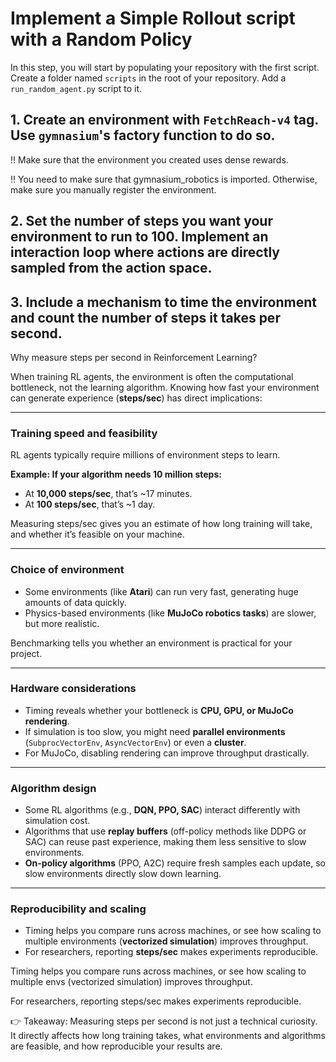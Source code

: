 # Implement a Simple Rollout script with a Random Policy

In this step, you will start by populating your repository with the first script. Create a folder named `scripts` in the root of your repository. Add a `run_random_agent.py` script to it. 

## 1. Create an environment with `FetchReach-v4` tag. Use `gymnasium`'s factory function to do so. 
‼️ Make sure that the environment you created uses dense rewards. 

‼️ You need to make sure that gymnasium_robotics is imported. Otherwise, make sure you manually register the environment. 

## 2. Set the number of steps you want your environment to run to 100. Implement an interaction loop where actions are directly sampled from the action space. 

## 3. Include a mechanism to time the environment and count the number of steps it takes per second. 

Why measure steps per second in Reinforcement Learning?

When training RL agents, the environment is often the computational bottleneck, not the learning algorithm. Knowing how fast your environment can generate experience (**steps/sec**) has direct implications:

---

### Training speed and feasibility

RL agents typically require millions of environment steps to learn.

**Example: If your algorithm needs 10 million steps:**

- At **10,000 steps/sec**, that’s ~17 minutes.  
- At **100 steps/sec**, that’s ~1 day.  

Measuring steps/sec gives you an estimate of how long training will take, and whether it’s feasible on your machine.

---

### Choice of environment

- Some environments (like **Atari**) can run very fast, generating huge amounts of data quickly.  
- Physics-based environments (like **MuJoCo robotics tasks**) are slower, but more realistic.  

Benchmarking tells you whether an environment is practical for your project.

---

### Hardware considerations

- Timing reveals whether your bottleneck is **CPU, GPU, or MuJoCo rendering**.  
- If simulation is too slow, you might need **parallel environments** (`SubprocVectorEnv`, `AsyncVectorEnv`) or even a **cluster**.  
- For MuJoCo, disabling rendering can improve throughput drastically.

---

### Algorithm design

- Some RL algorithms (e.g., **DQN, PPO, SAC**) interact differently with simulation cost.  
- Algorithms that use **replay buffers** (off-policy methods like DDPG or SAC) can reuse past experience, making them less sensitive to slow environments.  
- **On-policy algorithms** (PPO, A2C) require fresh samples each update, so slow environments directly slow down learning.

---

### Reproducibility and scaling

- Timing helps you compare runs across machines, or see how scaling to multiple environments (**vectorized simulation**) improves throughput.  
- For researchers, reporting **steps/sec** makes experiments reproducible.

Timing helps you compare runs across machines, or see how scaling to multiple envs (vectorized simulation) improves throughput.

For researchers, reporting steps/sec makes experiments reproducible.

👉 Takeaway:
Measuring steps per second is not just a technical curiosity. It directly affects how long training takes, what environments and algorithms are feasible, and how reproducible your results are.
